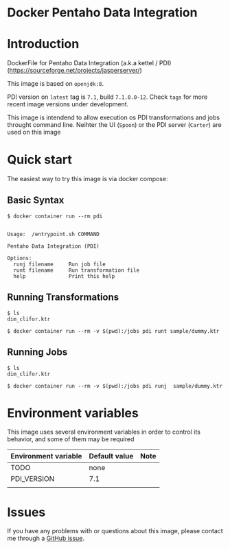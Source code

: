 Docker Pentaho Data Integration
===============================

# Introduction

DockerFile for Pentaho Data Integration (a.k.a kettel / PDI) (https://sourceforge.net/projects/jasperserver/)

This image is based on `openjdk:8`.

PDI version on `latest` tag is `7.1`, build `7.1.0.0-12`. Check `tags` for more recent image versions under development.

This image is intendend to allow execution os PDI transformations and jobs throught command line. Neihter the UI (`Spoon`)  or the PDI server (`Carter`) are used on this image 

# Quick start

The easiest way to try this image is via docker compose:

## Basic Syntax

```
$ docker container run --rm pdi


Usage:	/entrypoint.sh COMMAND

Pentaho Data Integration (PDI)

Options:
  runj filename		Run job file
  runt filename		Run transformation file
  help		        Print this help
```

## Running Transformations

```
$ ls
dim_clifor.ktr

$ docker container run --rm -v $(pwd):/jobs pdi runt sample/dummy.ktr
```

## Running Jobs 

```
$ ls
dim_clifor.ktr

$ docker container run --rm -v $(pwd):/jobs pdi runj  sample/dummy.ktr
```

# Environment variables

This image uses several environment variables in order to control its behavior, and some of them may be required

| Environment variable | Default value | Note |
| -------------------- | ------------- | -----|
| TODO | none | |
| PDI\_VERSION | 7.1 | |
| |  | |

# Issues

If you have any problems with or questions about this image, please contact me
through a [GitHub issue](https://github.com/andrespp/docker-pdi/issues).

